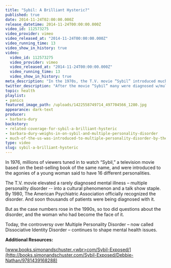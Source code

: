 ```yaml
---
title: "Sybil: A Brilliant Hysteric?"
published: true
date: 2014-11-24T02:00:00.000Z
release_datetime: 2014-11-24T00:00:00.000Z
video_id: 112573275
video_provider: vimeo
video_released_at: "2014-11-24T00:00:00.000Z"
video_running_time: 13
video_show_in_history: true
video:
  video_id: 112573275
  video_provider: vimeo
  video_released_at: "2014-11-24T00:00:00.000Z"
  video_running_time: 13
  video_show_in_history: true
meta_description: "In the 1970s, the T.V. movie “Sybil” introduced much of the nation to multiple personality disorder and launched a controversy that continues to resonate. "
twitter_description: "After the movie “Sybil” many were diagnosed w/multiple personality disorder, but was it just a fad? "
topic: health
playlist:
- panics
featured_image_path: /uploads/1422558749714_497704566_1280.jpg
appearance: dark-text
producer:
- barbara-dury
backstory:
- related-coverage-for-sybil-a-brilliant-hysteric
- barbara-dury-weighs-in-on-sybil-and-multiple-personality-disorder
- much-of-the-us-was-introduced-to-multiple-personality-disorder-by-the-tv-movie-sybil
type: video
slug: sybil-a-brilliant-hysteric
---
```


In 1976, millions of viewers tuned in to watch “Sybil,” a television movie based on the best-selling book of the same name, and were introduced to the agonies of a young woman said to have 16 different personalities.

The T.V. movie elevated a rarely diagnosed mental illness – multiple personality disorder -- into a cultural phenomenon and a talk show staple. By 1980, The American Psychiatric Association officially recognized the disorder. And soon thousands of patients were being diagnosed with it.

But as the case numbers rose in the 1990s, so too did questions about the disorder, and the woman who had become the face of it.

Today, the controversy over Multiple Personality Disorder – now called Dissociative Identity Disorder – continues to shape mental health issues.

**Additional Resources:**

[www.books.simonandschuster.<wbr>com/Sybil-Exposed/](http://books.simonandschuster.com/Sybil-Exposed/Debbie-Nathan/9781439168288)

